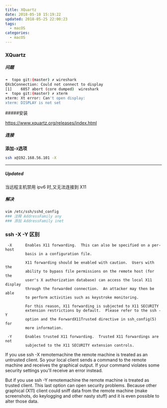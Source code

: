 ```yaml
---
title: XQuartz
date: 2018-05-10 15:19:22
updated: 2018-05-25 22:00:23
tags:
  - macOS
categories:
  - macOS
---
```


### XQuartz

##### 问题

```bash
➜  topo git:(master) ✗ wireshark
QXcbConnection: Could not connect to display
[1]    6057 abort (core dumped)  wireshark
➜  topo git:(master) ✗ xterm
xterm: Xt error: Can't open display:
xterm: DISPLAY is not set
```

#####安装

https://www.xquartz.org/releases/index.html

##### 连接

**添加`-X`选项**

```bash
ssh x@192.168.56.101 -X
```

---

##### Updated

当远程主机禁用 ipv6 时,又无法连接到 X11

##### 解决

```bash
vim /etc/ssh/sshd_config
### 注释 AddressFamily any
### 添加 AddressFamily inet
```

### ssh -X -Y 区别

```
 -X      Enables X11 forwarding.  This can also be specified on a per-host
         basis in a configuration file.

         X11 forwarding should be enabled with caution.  Users with the
         ability to bypass file permissions on the remote host (for the
         user's X authorization database) can access the local X11 display
         through the forwarded connection.  An attacker may then be able
         to perform activities such as keystroke monitoring.

         For this reason, X11 forwarding is subjected to X11 SECURITY
         extension restrictions by default.  Please refer to the ssh -Y
         option and the ForwardX11Trusted directive in ssh_config(5) for
         more information.

 -Y      Enables trusted X11 forwarding.  Trusted X11 forwardings are not
         subjected to the X11 SECURITY extension controls.
```

If you use ssh -X remotemachine the remote machine is treated as an untrusted client. So your local client sends a command to the remote machine and receives the graphical output. If your command violates some security settings you'll receive an error instead.

But if you use ssh -Y remotemachine the remote machine is treated as trusted client. This last option can open security problems. Because other graphical (X11) client could sniff data from the remote machine (make screenshots, do keylogging and other nasty stuff) and it is even possible to alter those data.
